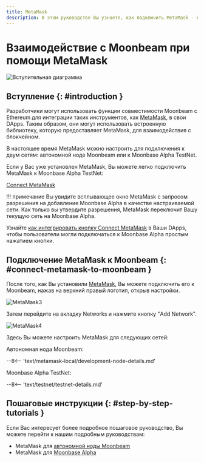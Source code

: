 ```yaml
---
title: MetaMask
description: В этом руководстве Вы узнаете, как подключить MetaMask - кошелек Ethereum на основе браузера, к Moonbeam.
---
```


# Взаимодействие с Moonbeam при помощи MetaMask

![Вступительная диаграмма](/images/tokens/connect/metamask/metamask-banner.png)

## Вступление {: #introduction } 

Разработчики могут использовать функции совместимости Moonbeam с Ethereum для интеграции таких инструментов, как [MetaMask](https://metamask.io/), в свои DApps. Таким образом, они могут использовать встроенную библиотеку, которую предоставляет MetaMask, для взаимодействия с блокчейном.

В настоящее время MetaMask можно настроить для подключения к двум сетям: автономной ноде Moonbeam или к Moonbase Alpha TestNet.

Если у Вас уже установлен MetaMask, Вы можете легко подключить MetaMask к Moonbase Alpha TestNet:

<div class="button-wrapper">
    <a href="#" class="md-button connectMetaMask" value="moonbase">Connect MetaMask</a>
</div>

!!! примечание 
    Вы увидите всплывающее окно MetaMask с запросом разрешения на добавление Moonbase Alpha в качестве настраиваемой сети. Как только вы утвердите разрешения, MetaMask переключит Вашу текущую сеть на Moonbase Alpha.

Узнайте [как интегрировать кнопку Connect MetaMask](https://medium.com/moonbeam-network/integrate-metamask-into-a-dapp-ea7528c5a786) в Ваши DApps, чтобы пользователи могли подключаться к Moonbase Alpha простым нажатием кнопки.

## Подключение MetaMask к Moonbeam {: #connect-metamask-to-moonbeam } 

После того, как Вы установили [MetaMask](https://metamask.io/), Вы можете подключить его к Moonbeam, нажав на верхний правый логотип, открыв настройки.

![MetaMask3](/images/tokens/connect/metamask/metamask-6.png)

Затем перейдите на вкладку Networks и нажмите кнопку "Add Network".

![MetaMask4](/images/tokens/connect/metamask/metamask-7.png)

Здесь Вы можете настроить MetaMask для следующих сетей:

Автономная нода Moonbeam:

--8<-- 'text/metamask-local/development-node-details.md'

Moonbase Alpha TestNet:

--8<-- 'text/testnet/testnet-details.md'

## Пошаговые инструкции {: #step-by-step-tutorials } 

Если Вас интересует более подробное пошаговое руководство, Вы можете перейти к нашим подробным руководствам:

 - MetaMask для [автономной ноды Moonbeam](/getting-started/local-node/using-metamask/)
 - MetaMask для [Moonbase Alpha](/getting-started/moonbase/metamask/)
